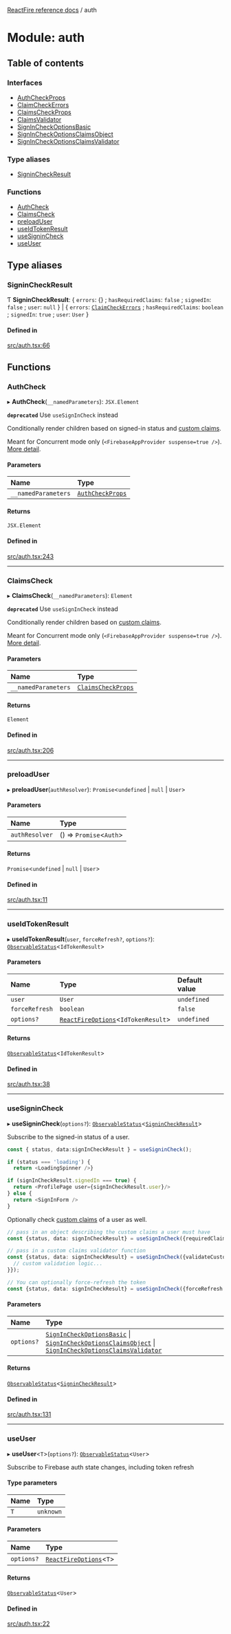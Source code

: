 [ReactFire reference docs](../README.md) / auth

# Module: auth

## Table of contents

### Interfaces

- [AuthCheckProps](../interfaces/auth.authcheckprops.md)
- [ClaimCheckErrors](../interfaces/auth.claimcheckerrors.md)
- [ClaimsCheckProps](../interfaces/auth.claimscheckprops.md)
- [ClaimsValidator](../interfaces/auth.claimsvalidator.md)
- [SignInCheckOptionsBasic](../interfaces/auth.signincheckoptionsbasic.md)
- [SignInCheckOptionsClaimsObject](../interfaces/auth.signincheckoptionsclaimsobject.md)
- [SignInCheckOptionsClaimsValidator](../interfaces/auth.signincheckoptionsclaimsvalidator.md)

### Type aliases

- [SigninCheckResult](auth.md#signincheckresult)

### Functions

- [AuthCheck](auth.md#authcheck)
- [ClaimsCheck](auth.md#claimscheck)
- [preloadUser](auth.md#preloaduser)
- [useIdTokenResult](auth.md#useidtokenresult)
- [useSigninCheck](auth.md#usesignincheck)
- [useUser](auth.md#useuser)

## Type aliases

### SigninCheckResult

Ƭ **SigninCheckResult**: { `errors`: {} ; `hasRequiredClaims`: ``false`` ; `signedIn`: ``false`` ; `user`: ``null``  } \| { `errors`: [`ClaimCheckErrors`](../interfaces/auth.claimcheckerrors.md) ; `hasRequiredClaims`: `boolean` ; `signedIn`: ``true`` ; `user`: `User`  }

#### Defined in

[src/auth.tsx:66](https://github.com/FirebaseExtended/reactfire/blob/main/src/auth.tsx#L66)

## Functions

### AuthCheck

▸ **AuthCheck**(`__namedParameters`): `JSX.Element`

**`deprecated`** Use `useSignInCheck` instead

Conditionally render children based on signed-in status and [custom claims](https://firebase.google.com/docs/auth/admin/custom-claims).

Meant for Concurrent mode only (`<FirebaseAppProvider suspense=true />`). [More detail](https://github.com/FirebaseExtended/reactfire/issues/325#issuecomment-827654376).

#### Parameters

| Name | Type |
| :------ | :------ |
| `__namedParameters` | [`AuthCheckProps`](../interfaces/auth.authcheckprops.md) |

#### Returns

`JSX.Element`

#### Defined in

[src/auth.tsx:243](https://github.com/FirebaseExtended/reactfire/blob/main/src/auth.tsx#L243)

___

### ClaimsCheck

▸ **ClaimsCheck**(`__namedParameters`): `Element`

**`deprecated`** Use `useSignInCheck` instead

Conditionally render children based on [custom claims](https://firebase.google.com/docs/auth/admin/custom-claims).

Meant for Concurrent mode only (`<FirebaseAppProvider suspense=true />`). [More detail](https://github.com/FirebaseExtended/reactfire/issues/325#issuecomment-827654376).

#### Parameters

| Name | Type |
| :------ | :------ |
| `__namedParameters` | [`ClaimsCheckProps`](../interfaces/auth.claimscheckprops.md) |

#### Returns

`Element`

#### Defined in

[src/auth.tsx:206](https://github.com/FirebaseExtended/reactfire/blob/main/src/auth.tsx#L206)

___

### preloadUser

▸ **preloadUser**(`authResolver`): `Promise`<`undefined` \| ``null`` \| `User`\>

#### Parameters

| Name | Type |
| :------ | :------ |
| `authResolver` | () => `Promise`<`Auth`\> |

#### Returns

`Promise`<`undefined` \| ``null`` \| `User`\>

#### Defined in

[src/auth.tsx:11](https://github.com/FirebaseExtended/reactfire/blob/main/src/auth.tsx#L11)

___

### useIdTokenResult

▸ **useIdTokenResult**(`user`, `forceRefresh?`, `options?`): [`ObservableStatus`](../interfaces/useobservable.observablestatus.md)<`IdTokenResult`\>

#### Parameters

| Name | Type | Default value |
| :------ | :------ | :------ |
| `user` | `User` | `undefined` |
| `forceRefresh` | `boolean` | `false` |
| `options?` | [`ReactFireOptions`](../interfaces/index.reactfireoptions.md)<`IdTokenResult`\> | `undefined` |

#### Returns

[`ObservableStatus`](../interfaces/useobservable.observablestatus.md)<`IdTokenResult`\>

#### Defined in

[src/auth.tsx:38](https://github.com/FirebaseExtended/reactfire/blob/main/src/auth.tsx#L38)

___

### useSigninCheck

▸ **useSigninCheck**(`options?`): [`ObservableStatus`](../interfaces/useobservable.observablestatus.md)<[`SigninCheckResult`](auth.md#signincheckresult)\>

Subscribe to the signed-in status of a user.

```ts
const { status, data:signInCheckResult } = useSigninCheck();

if (status === 'loading') {
  return <LoadingSpinner />}

if (signInCheckResult.signedIn === true) {
  return <ProfilePage user={signInCheckResult.user}/>
} else {
  return <SignInForm />
}
```

Optionally check [custom claims](https://firebase.google.com/docs/auth/admin/custom-claims) of a user as well.

```ts
// pass in an object describing the custom claims a user must have
const {status, data: signInCheckResult} = useSignInCheck({requiredClaims: {admin: true}});

// pass in a custom claims validator function
const {status, data: signInCheckResult} = useSignInCheck({validateCustomClaims: (userClaims) => {
  // custom validation logic...
}});

// You can optionally force-refresh the token
const {status, data: signInCheckResult} = useSignInCheck({forceRefresh: true, requiredClaims: {admin: true}});
```

#### Parameters

| Name | Type |
| :------ | :------ |
| `options?` | [`SignInCheckOptionsBasic`](../interfaces/auth.signincheckoptionsbasic.md) \| [`SignInCheckOptionsClaimsObject`](../interfaces/auth.signincheckoptionsclaimsobject.md) \| [`SignInCheckOptionsClaimsValidator`](../interfaces/auth.signincheckoptionsclaimsvalidator.md) |

#### Returns

[`ObservableStatus`](../interfaces/useobservable.observablestatus.md)<[`SigninCheckResult`](auth.md#signincheckresult)\>

#### Defined in

[src/auth.tsx:131](https://github.com/FirebaseExtended/reactfire/blob/main/src/auth.tsx#L131)

___

### useUser

▸ **useUser**<`T`\>(`options?`): [`ObservableStatus`](../interfaces/useobservable.observablestatus.md)<`User`\>

Subscribe to Firebase auth state changes, including token refresh

#### Type parameters

| Name | Type |
| :------ | :------ |
| `T` | `unknown` |

#### Parameters

| Name | Type |
| :------ | :------ |
| `options?` | [`ReactFireOptions`](../interfaces/index.reactfireoptions.md)<`T`\> |

#### Returns

[`ObservableStatus`](../interfaces/useobservable.observablestatus.md)<`User`\>

#### Defined in

[src/auth.tsx:22](https://github.com/FirebaseExtended/reactfire/blob/main/src/auth.tsx#L22)
